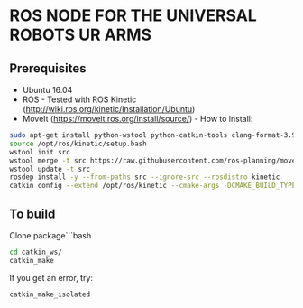 #  ROS NODE FOR THE UNIVERSAL ROBOTS UR ARMS

## Prerequisites
* Ubuntu 16.04
* ROS - Tested with ROS Kinetic (http://wiki.ros.org/kinetic/Installation/Ubuntu)
* MoveIt (https://moveit.ros.org/install/source/) - How to install:
```bash
sudo apt-get install python-wstool python-catkin-tools clang-format-3.9
source /opt/ros/kinetic/setup.bash
wstool init src
wstool merge -t src https://raw.githubusercontent.com/ros-planning/moveit/master/moveit.rosinstall
wstool update -t src
rosdep install -y --from-paths src --ignore-src --rosdistro kinetic
catkin config --extend /opt/ros/kinetic --cmake-args -DCMAKE_BUILD_TYPE=Release
```

## To build
Clone package```bash
```bash
cd catkin_ws/
catkin_make
```
If you get an error, try:
```bash
catkin_make_isolated
```

